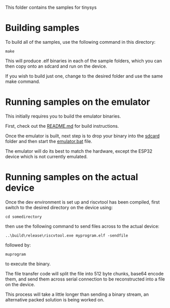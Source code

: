 This folder contains the samples for tinysys

# Building samples

To build all of the samples, use the following command in this directory:

```
make
```

This will produce .elf binaries in each of the sample folders, which you can then copy onto an sdcard and run on the device.

If you wish to build just one, change to the desired folder and use the same make command.

# Running samples on the emulator

This initially requires you to build the emulator binaries.

First, check out the [README.md](..\emulator\README.md) for build instructions.

Once the emulator is built, next step is to drop your binary into the [sdcard](..\emulator\sdcard\README.md) folder and then start the [emulator.bat](..\emulator\emulator.bat) file.

The emulator will do its best to match the hardware, except the ESP32 device which is not currently emulated.

# Running samples on the actual device

Once the dev environment is set up and riscvtool has been compiled, first switch to the desired directory on the device using:

```
cd somedirectory
```

then use the following command to send files across to the actual device:

```
..\build\release\riscvtool.exe myprogram.elf -sendfile
```

followed by:

```
muprogram
```

to execute the binary.

The file transfer code will split the file into 512 byte chunks, base64 encode them, and send them across serial connection to be reconstructed into a file on the device.

This process will take a little longer than sending a binary stream, an alternative packed solution is being worked on.

